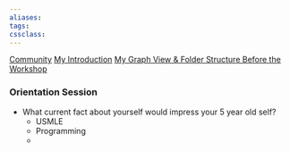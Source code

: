 ```yaml
---
aliases:
tags: 
cssclass:
---
```


[Community](https://community.linkingyourthinking.com/s/lyt-9/)
[My Introduction](https://community.linkingyourthinking.com/c/introductions9/hello-all-i-m-nihit-from-india)
[My Graph View & Folder Structure Before the Workshop](https://community.linkingyourthinking.com/c/great-hall9/let-s-share-our-graphs-before-and-after-the-workshop#comment_wrapper_11905825)

### Orientation Session 
- What current fact about yourself would impress your 5 year old self?
	- USMLE 
	- Programming
	- 